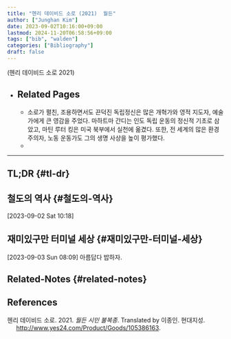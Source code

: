 ```yaml
---
title: "헨리 데이비드 소로 (2021)  월든"
author: ["Junghan Kim"]
date: 2023-09-02T10:16:00+09:00
lastmod: 2024-11-20T06:58:56+09:00
tags: ["bib", "walden"]
categories: ["Bibliography"]
draft: false
---
```


(헨리 데이비드 소로 2021)

-   Related Pages
    -

    -   소로가 펼친, 조용하면서도 끈덕진 독립정신은 많은 개혁가와 영적 지도자, 예술가에게 큰 영감을 주었다. 마하트마 간디는 인도 독립 운동의 정신적 기초로 삼았고, 마틴 루터 킹은 미국 북부에서 실천에 옮겼다. 또한, 전 세계의 많은 환경주의자, 노동 운동가도 그의 생명 사상을 높이 평가했다.
    -

---


## TL;DR {#tl-dr}


## 철도의 역사 {#철도의-역사}

<span class="timestamp-wrapper"><span class="timestamp">[2023-09-02 Sat 10:18]</span></span>


## 재미있구만 터미널 세상 {#재미있구만-터미널-세상}

<span class="timestamp-wrapper"><span class="timestamp">[2023-09-03 Sun 08:09]</span></span> 아름답다 밥하자.


## Related-Notes {#related-notes}

## References

<style>.csl-entry{text-indent: -1.5em; margin-left: 1.5em;}</style><div class="csl-bib-body">
  <div class="csl-entry">헨리 데이비드 소로. 2021. <i>월든 시민 불복종</i>. Translated by 이종인. 현대지성. <a href="http://www.yes24.com/Product/Goods/105386163">http://www.yes24.com/Product/Goods/105386163</a>.</div>
</div>
